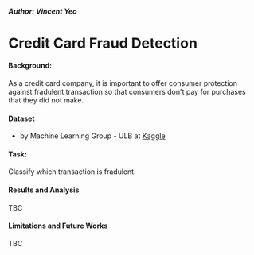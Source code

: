 ##### Author: Vincent Yeo

# Credit Card Fraud Detection

#### Background:
As a credit card company, it is important to offer consumer protection against fradulent transaction so that consumers don't pay for purchases that they did not make.

#### Dataset
+ by Machine Learning Group - ULB at [Kaggle](https://www.kaggle.com/mlg-ulb/creditcardfraud#creditcard.csv)

#### Task:

Classify which transaction is fradulent.

#### Results and Analysis

TBC

#### Limitations and Future Works

TBC


